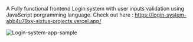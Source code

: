 A Fully functional frontend Login system with user inputs validation using JavaScript porgramming language.
Check out here : https://login-system-abb4u79xy-sixtus-projects.vercel.app/








![Login-system-app-sample](https://github.com/sixtusdeveloper/Login-System-App/assets/80200124/d1666091-09c4-42e5-a883-18dc67ad83af)
